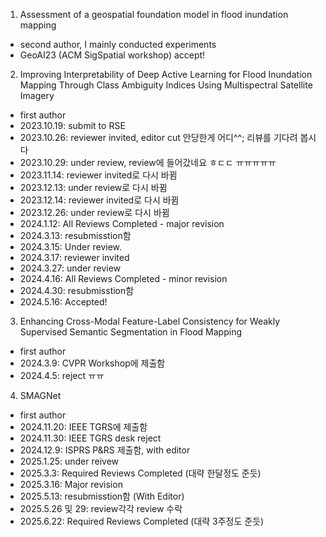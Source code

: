 1. Assessment of a geospatial foundation model in flood inundation mapping
  - second author, I mainly conducted experiments
  - GeoAI23 (ACM SigSpatial workshop) accept!

2. Improving Interpretability of Deep Active Learning for Flood Inundation Mapping Through Class Ambiguity Indices Using Multispectral Satellite Imagery
  - first author
  - 2023.10.19: submit to RSE
  - 2023.10.26: reviewer invited, editor cut 안당한게 어디^^; 리뷰를 기다려 봅시다
  - 2023.10.29: under review, review에 들어갔네요 ㅎㄷㄷ ㅠㅠㅠㅠㅠ
  - 2023.11.14: reviewer invited로 다시 바뀜
  - 2023.12.13: under review로 다시 바뀜
  - 2023.12.14: reviewer invited로 다시 바뀜
  - 2023.12.26: under review로 다시 바뀜
  - 2024.1.12: All Reviews Completed - major revision
  - 2024.3.13: resubmisstion함
  - 2024.3.15: Under review.
  - 2024.3.17: reviewer invited
  - 2024.3.27: under review
  - 2024.4.16: All Reviews Completed - minor revision
  - 2024.4.30: resubmisstion함
  - 2024.5.16: Accepted!
       
3. Enhancing Cross-Modal Feature-Label Consistency for Weakly Supervised Semantic Segmentation in Flood Mapping
  - first author
  - 2024.3.9: CVPR Workshop에 제출함
  - 2024.4.5: reject ㅠㅠ

4. SMAGNet
  - first author
  - 2024.11.20: IEEE TGRS에 제출함
  - 2024.11.30: IEEE TGRS desk reject
  - 2024.12.9: ISPRS P&RS 제출함, with editor
  - 2025.1.25: under reivew
  - 2025.3.3: Required Reviews Completed (대략 한달정도 준듯)
  - 2025.3.16: Major revision
  - 2025.5.13: resubmisstion함 (With Editor)
  - 2025.5.26 및 29: review각각 review 수락
  - 2025.6.22: Required Reviews Completed (대략 3주정도 준듯)
